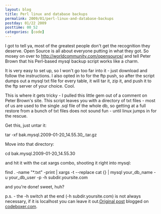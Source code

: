 ```yaml
---
layout: blog
title: Perl linux and database backups
permalink: 2009/01/perl-linux-and-database-backups
postday: 01/22 2009
posttime: 00_52
categories: [code]
---
```


<p>I got to tell ya, most of the greatest people don&#039;t get the recognition they deserve. Open Source is all about everyone putting in what they got. So mosey on over to <a href="http://worldcommunity.com/opensource/">http://worldcommunity.com/opensource/</a> and tell Peter Brown that his Perl-based mysql backup script works like a charm.</p>
<p>It is very easy to set up, so I won&#039;t go too far into it - just download and follow the instructions. I also opted in to for the ftp push, so after the script dumps out a mysql txt file for every table, it will tar it, zip it, and push it to the ftp server of your choice. Cool.</p>
<p>This is where it gets tricky - I pulled this little gem out of a comment on Peter Brown&#039;s site. This script leaves you with a directory of txt files - most of us are used to the single .sql file of the whole db, so getting at a full restore from a bunch of txt files does not sound fun - until linux jumps in for the rescue.</p>
<p>Get this, just untar it:</p>
<p>  tar -xf bak.mysql.2009-01-20_14.55.30_.tar.gz</p>
<p>Move into that directory:</p>
<p>  cd bak.mysql.2009-01-20_14.55.30</p>
<p>and hit it with the cat xargs combo, shooting it right into mysql:</p>
<p>  find . -name "*.txt" -print | xargs -t --replace cat {} | mysql your_db_name -u your_db_user -p -h subdir.yoursite.com</p>
<p>and you&#039;re done! sweet, huh?</p>
<p>p.s. - the -h switch at the end (-h subdir.yoursite.com) is not always necessary, if it is localhost you can leave it out.<a href="http://www.digbox.net/index.php/dba/mysql/perl-linux-and-database-backups">Original post</a> blogged on <a href="http://codeboxer.com">codeboxer.com</a>.</p>
